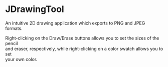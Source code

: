 # JDrawingTool
An intuitive 2D drawing application which exports to PNG and JPEG formats.

Right-clicking on the Draw/Erase buttons allows you to set the sizes of the pencil <br>
and eraser, respectively, while right-clicking on a color swatch allows you to set <br>
your own color.
